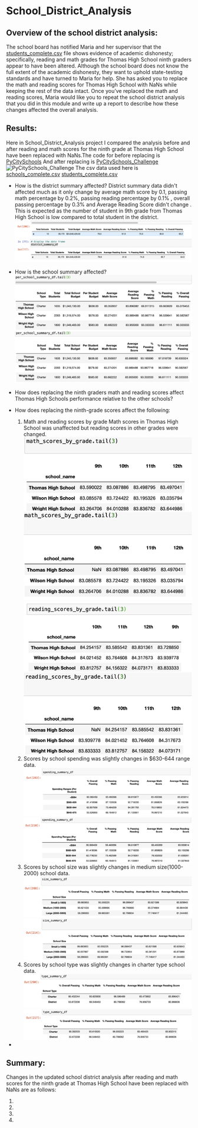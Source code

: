# School_District_Analysis

## Overview of the school district analysis: 
The school board has notified Maria and her supervisor that the  [students_complete.csv]() file shows evidence of academic dishonesty; specifically, reading and math grades for Thomas High School ninth graders appear to have been altered. Although the school board does not know the full extent of the academic dishonesty, they want to uphold state-testing standards and have turned to Maria for help. She has asked you to replace the math and reading scores for Thomas High School with NaNs while keeping the rest of the data intact. Once you’ve replaced the math and reading scores, Maria would like you to repeat the school district analysis that you did in this module and write up a report to describe how these changes affected the overall analysis.

## Results: 

Here in School_District_Analysis project I compared the analysis before and after  reading and math scores for the ninth grade at Thomas High School have been replaced with NaNs.The code for before replacing is [PyCitySchools]()
And after replacing is [PyCitySchools_Challenge]()
![PyCitySchools_Challenge]()
The csv data used here is [schools_complete.csv](https://github.com/NishatSultana3538/School_District_Analysis/blob/main/Resources/schools_complete.csv)
[students_complete.csv](https://github.com/NishatSultana3538/School_District_Analysis/blob/main/Resources/students_complete.csv)

* How is the district summary affected? District summary data didn't affected much as it only change by average math score by 0.1, passing math percentage by 0.2%, passing reading percentage by 0.1% , overall passing percentage by 0.3%  and Average Reading Score  didn't change . This is expected as the number of student in 9th grade from Thomas High School is low compared to total student in the district. 
![district-summary-old](https://github.com/NishatSultana3538/School_District_Analysis/blob/main/analysis/District_summary_old.PNG)
![district-summary-new](https://github.com/NishatSultana3538/School_District_Analysis/blob/main/analysis/District_summary_new.png)
* How is the school summary affected?
![school_summary](https://github.com/NishatSultana3538/School_District_Analysis/blob/main/analysis/school_summary_old.png)
![school_summary_new](https://github.com/NishatSultana3538/School_District_Analysis/blob/main/analysis/school_summary_new.png)
* How does replacing the ninth graders math and reading scores affect Thomas High Schools performance relative to the other schools?

* How does replacing the ninth-grade scores affect the following:
    1. Math and reading scores by grade
    Math scores in Thomas High School was unaffected but reading scores in other grades were changed.
    ![math-old](https://github.com/NishatSultana3538/School_District_Analysis/blob/main/analysis/math_old.png)
    ![math-new](https://github.com/NishatSultana3538/School_District_Analysis/blob/main/analysis/math_new.png)
    ![reading-old](https://github.com/NishatSultana3538/School_District_Analysis/blob/main/analysis/reading_old.png)
    ![reading-new](https://github.com/NishatSultana3538/School_District_Analysis/blob/main/analysis/reading_new.png)
    2. Scores by school spending was slightly changes in $630-644 range data.
    ![spending-old](https://github.com/NishatSultana3538/School_District_Analysis/blob/main/analysis/spending_summary-old.png)
    ![spending_new](https://github.com/NishatSultana3538/School_District_Analysis/blob/main/analysis/spending_summary_new.png)
    3. Scores by school size was slightly changes in medium size(1000-2000) school data.
    ![size_old](https://github.com/NishatSultana3538/School_District_Analysis/blob/main/analysis/size_summary_old.png)
    ![size_new](https://github.com/NishatSultana3538/School_District_Analysis/blob/main/analysis/size_summary_new.png)
    4. Scores by school type was slightly changes in charter type school data.
    ![type_old](https://github.com/NishatSultana3538/School_District_Analysis/blob/main/analysis/type_summary_old.png)
    ![type_new](https://github.com/NishatSultana3538/School_District_Analysis/blob/main/analysis/type_summary_new.png)
*
## Summary: 
Changes in the updated school district analysis after reading and math scores for the ninth grade at Thomas High School have been replaced with NaNs are as follows:

1. 
2. 
3. 
4. 







